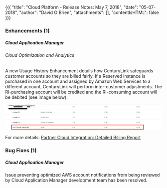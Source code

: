 {{{
"title": "Cloud Platform - Release Notes: May 7, 2018",
"date": "05-07-2018",
"author": "David O'Brien",
"attachments": [],
"contentIsHTML": false
}}}

### Enhancements (1)

##### Cloud Application Manager

###### Cloud Optimization and Analytics

A new Usage History Enhancement details how CenturyLink safeguards customer accounts so they are billed fairly.  If a Reserved instance is purchased in one account and assigned by Amazon Web Services to a different account, CenturyLink will perform inter-customer adjustments. The RI-purchasing account will be credited and the RI-consuming account will be debited (see image below).

![Image1](../../images/cloud-application-manager/integrated-billing-report.png)

For more details: [Partner Cloud Integration: Detailed Billing Report](https://www.ctl.io/knowledge-base/cloud-application-manager/cloud-optimization/partner-cloud-integration-detailed-billing-report/)

### Bug Fixes (1)

##### Cloud Application Manager

Issue preventing optimized AWS account notifications from being reviewed by Cloud Application Manager development team has been resolved.
